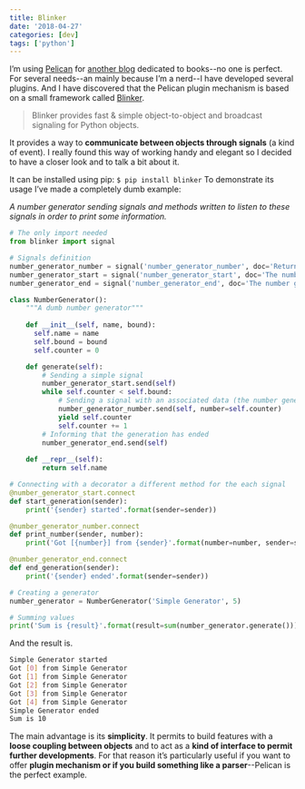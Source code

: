 ```yaml
---
title: Blinker
date: '2018-04-27'
categories: [dev]
tags: ['python']
---
```


I’m using [Pelican](https://blog.getpelican.com/) for [another blog](http://www.aubonroman.com) dedicated to books--no one is perfect. For several needs--an mainly because I’m a nerd--I have developed several plugins. And I have discovered that the Pelican plugin mechanism is based on a small framework called [Blinker](https://pythonhosted.org/blinker/).

> Blinker provides fast & simple object-to-object and broadcast signaling for Python objects.

<!--more-->

It provides a way to **communicate between objects through signals** (a kind of event). I really found this way of working handy and elegant so I decided to have a closer look and to talk a bit about it.

It can be installed using pip: `$ pip install blinker`
To demonstrate its usage I’ve made a completely dumb example:

*A number generator sending signals and methods written to listen to these signals in order to print some information.*

```python
# The only import needed
from blinker import signal

# Signals definition
number_generator_number = signal('number_generator_number', doc='Return a generated number')
number_generator_start = signal('number_generator_start', doc='The number generator has started')
number_generator_end = signal('number_generator_end', doc='The number generator has ended')

class NumberGenerator():
    """A dumb number generator"""
    
    def __init__(self, name, bound):
      self.name = name
      self.bound = bound
      self.counter = 0

    def generate(self):
        # Sending a simple signal
        number_generator_start.send(self)
        while self.counter < self.bound:
            # Sending a signal with an associated data (the number generated)
            number_generator_number.send(self, number=self.counter)
            yield self.counter
            self.counter += 1
        # Informing that the generation has ended
        number_generator_end.send(self)
    
    def __repr__(self):
        return self.name

# Connecting with a decorator a different method for the each signal
@number_generator_start.connect
def start_generation(sender):
    print('{sender} started'.format(sender=sender))

@number_generator_number.connect
def print_number(sender, number):
    print('Got [{number}] from {sender}'.format(number=number, sender=sender))

@number_generator_end.connect
def end_generation(sender):
    print('{sender} ended'.format(sender=sender))

# Creating a generator
number_generator = NumberGenerator('Simple Generator', 5)

# Summing values
print('Sum is {result}'.format(result=sum(number_generator.generate())))
```

And the result is.

```bash
Simple Generator started
Got [0] from Simple Generator
Got [1] from Simple Generator
Got [2] from Simple Generator
Got [3] from Simple Generator
Got [4] from Simple Generator
Simple Generator ended
Sum is 10
```

The main advantage is its **simplicity**. It permits to build features with a **loose coupling between objects** and to act as a **kind of interface to permit further developments**. For that reason it’s particularly useful if you want to offer **plugin mechanism or if you build something like a parser**--Pelican is the perfect example.